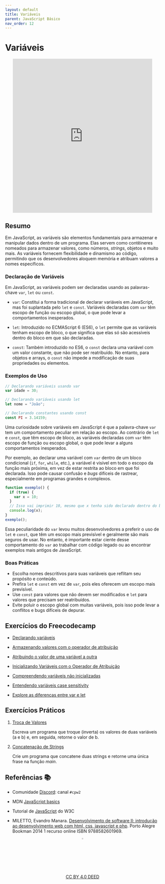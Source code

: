 ```yaml
---
layout: default
title: Variáveis
parent: JavaScript Básico
nav_order: 12
---
```


# Variáveis

<center>
    <iframe src="https://cpw2.rpmhub.dev/variaveis/slides/index.html#/"
        title="Variáveis em JavaScript" width="90%" height="500"
        style="border:none;">
    </iframe>
</center>

## Resumo

Em JavaScript, as variáveis são elementos fundamentais para armazenar e
manipular dados dentro de um programa. Elas servem como contêineres nomeados
para armazenar valores, como números, _strings_, objetos e muito mais. As
variáveis fornecem flexibilidade e dinamismo ao código, permitindo que os
desenvolvedores aloquem memória e atribuam valores a nomes específicos.

### Declaração de Variáveis

Em JavaScript, as variáveis podem ser declaradas usando as palavras-chave
`var`, `let` ou `const`.

- `var`: Constitui a forma tradicional de declarar variáveis em JavaScript, mas
foi suplantada pelo `let` e `const`. Variáveis declaradas com `var` têm escopo
de função ou escopo global, o que pode levar a comportamentos inesperados.

- `let`: Introduzido no ECMAScript 6 (ES6), o `let` permite que as variáveis
tenham escopo de bloco, o que significa que elas só são acessíveis dentro do
bloco em que são declaradas.

- `const`: Também introduzido no ES6, o `const` declara uma variável com um
valor constante, que não pode ser reatribuído. No entanto, para objetos e
arrays, o `const` não impede a modificação de suas propriedades ou elementos.

### Exemplos de Uso

```javascript
// Declarando variáveis usando var
var idade = 30;

// Declarando variáveis usando let
let nome = "João";

// Declarando constantes usando const
const PI = 3.14159;
```

Uma curiosidade sobre variáveis em JavaScript é que a palavra-chave `var` tem um
 comportamento peculiar em relação ao escopo. Ao contrário de `let` e `const`,
 que têm escopo de bloco, as variáveis declaradas com `var` têm escopo de função
  ou escopo global, o que pode levar a alguns comportamentos inesperados.

Por exemplo, ao declarar uma variável com `var` dentro de um bloco condicional
(`if`, `for`, `while`, etc.), a variável é visível em todo o escopo da função
mais próxima, em vez de estar restrita ao bloco em que foi declarada. Isso pode
causar confusão e _bugs_ difíceis de rastrear, especialmente em programas
grandes e complexos.

```javascript
function exemplo() {
  if (true) {
    var x = 10;
  }
  // Isso vai imprimir 10, mesmo que x tenha sido declarado dentro do bloco if
  console.log(x);
}
exemplo();
```

Essa peculiaridade do `var` levou muitos desenvolvedores a preferir o uso de
`let` e `const`, que têm um escopo mais previsível e geralmente são mais seguros
 de usar. No entanto, é importante estar ciente desse comportamento do `var` ao
 trabalhar com código legado ou ao encontrar exemplos mais antigos de JavaScript.

### Boas Práticas

- Escolha nomes descritivos para suas variáveis que reflitam seu propósito e
conteúdo.
- Prefira `let` e `const` em vez de `var`, pois eles oferecem um escopo mais
previsível.
- Use `const` para valores que não devem ser modificados e `let` para valores
que precisam ser reatribuídos.
- Evite poluir o escopo global com muitas variáveis, pois isso pode levar a
conflitos e bugs difíceis de depurar.

## Exercícios do Freecodecamp

* [Declarando variáveis](https://www.freecodecamp.org/learn/javascript-algorithms-and-data-structures/basic-javascript/declare-javascript-variables)

* [Armazenando valores com o operador de atribuição](https://www.freecodecamp.org/learn/javascript-algorithms-and-data-structures/basic-javascript/storing-values-with-the-assignment-operator)

* [Atribuindo o valor de uma variável a outra](https://www.freecodecamp.org/learn/javascript-algorithms-and-data-structures/basic-javascript/assigning-the-value-of-one-variable-to-another)

* [Inicializando Variáveis com o Operador de Atribuição](https://www.freecodecamp.org/learn/javascript-algorithms-and-data-structures/basic-javascript/initializing-variables-with-the-assignment-operator)

* [Compreendendo variáveis não inicializadas](https://www.freecodecamp.org/learn/javascript-algorithms-and-data-structures/basic-javascript/understanding-uninitialized-variables)

* [Entendendo variáveis case sensitivity](https://www.freecodecamp.org/learn/javascript-algorithms-and-data-structures/basic-javascript/understanding-case-sensitivity-in-variables)

* [Explore as diferenças entre var e let](https://www.freecodecamp.org/learn/javascript-algorithms-and-data-structures/basic-javascript/explore-differences-between-the-var-and-let-keywords)

## Exercícios Práticos

1. [Troca de Valores](https://jsfiddle.net/prestesmachado/9nspe3u1/7/)

    Escreva um programa que troque (inverta) os valores de duas variáveis
    (a e b) e, em seguida, retorne o valor de b.

2. [Concatenação de Strings](https://jsfiddle.net/prestesmachado/nz20mpge/4/)

    Crie um programa que concatene duas strings e retorne uma única frase na
    função _main_.

## Referências 📚

* Comunidade [Discord](https://discord.com/invite/C29cqvm): canal `#cpw2`

* MDN [JavaScript basics](https://developer.mozilla.org/en-US/docs/Learn/Getting_started_with_the_web/JavaScript_basics)

* Tutorial de [JavaScript](http://www.w3schools.com/js) do W3C

* MILETTO, Evandro Manara. [Desenvolvimento de software II: introdução ao desenvolvimento web com html, css, javascript e php](https://biblioteca.ifrs.edu.br/pergamum_ifrs/biblioteca_s/acesso_login.php?cod_acervo_acessibilidade=5020682&acesso=aHR0cHM6Ly9pbnRlZ3JhZGEubWluaGFiaWJsaW90ZWNhLmNvbS5ici9ib29rcy85Nzg4NTgyNjAxOTY5&label=acesso%20restrito). Porto Alegre Bookman 2014 1 recurso online
ISBN 9788582601969.

<center>
    <a href="https://github.com/rodrigoprestesmachado" target="blanck">
        <img src="../imgs/logo.png" alt="Rodrigo Prestes Machado" width="3%"
        height="3%" border=0 style="border:0; text-decoration:none;
        outline:none">
    </a>
    <br/>
    <a rel="license" href="http://creativecommons.org/licenses/by/4.0/">
        CC BY 4.0 DEED
    </a>
</center>
